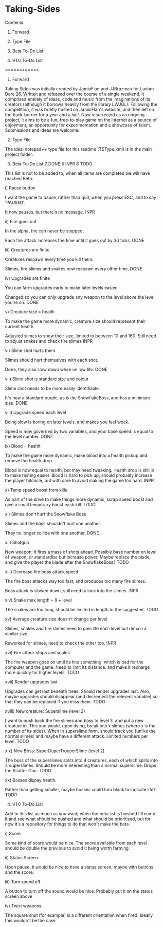 Taking-Sides
============

Contents

  1) Forward
  
  2) Type File
  
  3) Beta To-Do List
  
  4) V1.0 To-Do List

============

1) Forward

Taking Sides was initially created by JamioFlan and JJBrazman for Ludum
Dare 26. Written and released over the course of a single weekend, it comprised
entirely of ideas, code and music from the imaginations of its creators
(although it borrows heavily from the library LWJGL). Following the
competition, it was briefly hosted on JamioFlan's website, and then left on the
back-burner for a year and a half. Now resurrected as an ongoing project, it
aims to be a fun, free-to-play game on the internet as a source of enjoyment,
an opportunity for experimentation and a showcase of talent. Submissions and
ideas are welcome.


2) Type File

The ideal notepad++ type file for this readme (TSType.xml) is in the main
project folder.


3) Beta To-Do List 7 DONE 5 INPR 8 TODO

This list is not to be added to; when all items are completed we will have
reached Beta.

i) Pause button

I want the game to pause, rather than quit, when you press ESC, and to say
'PAUSED'.

It now pauses, but there's no message.
INPR

ii) Fire goes out

In the alpha, fire can never be stopped.

Each fire attack increases the time until it goes out by 30 ticks.
DONE

iii) Creatures are finite

Creatures respawn every time you kill them.

Slimes, fire slimes and snakes now respawn every other time.
DONE

iv) Upgrades are finite

You can farm upgrades early to make later levels easier.

Changed so you can only upgrade any weapon to the level above the level you're
on.
DONE

v) Creature size = health

To make the game more dynamic, creature size should represent their current
health.

Adjusted slimes to show their size, limited to between 10 and 160. Still need
to adjust snakes and check fire slimes
INPR

vi) Slime shot hurts them

Slimes should hurt themselves with each shot.

Done, they also slow down when on low life.
DONE

vii) Slime shot is standard size and colour

Slime shot needs to be more easily identifiable.

It's now a standard purple, as is the SnowflakeBoss, and has a minimum size.
DONE

viii) Upgrade speed each level

Being slow is boring on later levels, and makes you feel week.

Speed is now governed by two variables, and your base speed is equal to the
level number.
DONE

ix) Blood = health

To make the game more dynamic, make blood into a health pickup and remove the
health drop.

Blood is now equal to health, but may need tweaking. Health drop is still in to
make testing easier. Blood is hard to pick up; should probably increase the
player hitcircle, but with care to avoid making the game too hard.
INPR

x) Temp speed boost from kills

As part of the drive to make things more dynamic, scrap speed boost and give a
small temporary boost each kill.
TODO

xi) Slimes don't hurt the Snowflake Boss

Slimes and the boss shouldn't hurt one another.

They no longer collide with one another.
DONE

xii) Shotgun

New weapon: it fires a mass of shots ahead. Possibly base number on level of
weapon, or standardise but increase power. Maybe replace the blade, and give
the player the blade after the SnowflakeBoss?
TODO

xiii) Decrease fire boss attack speed

The fire boss attacks way too fast, and produces too many fire slimes.

Boss attack is slowed down, still need to look into the slimes.
INPR

xiv) Snake max length = 6 + level

The snakes are too long, should be limited in length to the suggested.
TODO

xv) Average creature size doesn't change per level

Slimes, snakes and fire slimes need to gain life each level but remain a
similar size.

Reworked for slimes, need to check the other too.
INPR

xvi) Fire attack stops and scales

The fire weapon goes on until its hits something, which is bad for the computer
and the game. Need to limit its distance. and make it recharge more quickly
for higher levels.
TODO

xvii) Render upgrades last

Upgrades can get lost beneath trees. Should render upgrades last. Also, maybe
upgrades should disappear (and decrement the relevent variable) so that they
can be replaced if you miss them.
TODO

xviii) New creature: Superslime (level 2)

I want to push back the fire slimes and boss to level 3, and put a new creature
in. This one would, upon dying, break into x slimes (where x is the number of
its sides). When in superslime form, should track you (unlike the normal
slimes) and maybe have a different attack. Limited numbers per level.
TODO

xix) New Boss: SuperDuperTrooperSlime (level 2)

The boss of the superslimes splits into 4 creatures, each of which splits into
4 superslimes. Should be more interesting than a normal superslime. Drops the
Scatter Gun.
TODO

xx) Bosses dispay health.

Rather than getting smaller, maybe bosses could turn black to indicate life?
TODO


4) V1.0 To-Do List

Add to this list as much as you want; when the beta list is finished I'll comb
it and see what should be pushed and what should be prioritised, but for now
it's a repository for things to do that won't make the beta.

i) Score

Some kind of score would be nice. The score available from each level should be
double the previous to avoid it being worth farming.

ii) Status Screen

Upon pause, it would be nice to have a status screen, maybe with buttons and
the score.

iii) Turn sound off

A button to turn off the sound would be nice. Probably put it on the status
screen above.

iv) Twist weapons

The square shot (for example) is a different orientation when fired. Ideally
this wouldn't be the case
